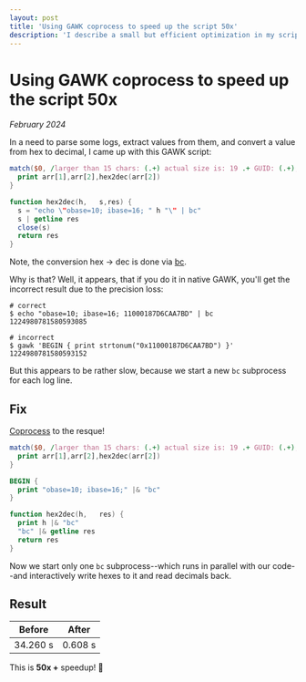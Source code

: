 ```yaml
---
layout: post
title: 'Using GAWK coprocess to speed up the script 50x'
description: 'I describe a small but efficient optimization in my script'
---
```


# Using GAWK coprocess to speed up the script 50x

_February 2024_

In a need to parse some logs, extract values from them, and convert a value from hex to decimal, I came up with this GAWK script:

```awk
match($0, /larger than 15 chars: (.+) actual size is: 19 .+ GUID: (.+),/, arr) {
  print arr[1],arr[2],hex2dec(arr[2])
}

function hex2dec(h,   s,res) {
  s = "echo \"obase=10; ibase=16; " h "\" | bc"
  s | getline res
  close(s)
  return res
}
```

Note, the conversion hex → dec is done via [bc](https://www.gnu.org/software/bc/manual/html_mono/bc.html). 

Why is that? Well, it appears, that if you do it in native GAWK, you'll get the incorrect result due to the precision loss:

```shell
# correct
$ echo "obase=10; ibase=16; 11000187D6CAA7BD" | bc
1224980781580593085

# incorrect
$ gawk 'BEGIN { print strtonum("0x11000187D6CAA7BD") }'
1224980781580593152
```

But this appears to be rather slow, because we start a new `bc` subprocess for each log line.
   
## Fix

[Coprocess](https://www.gnu.org/software/gawk/manual/html_node/Getline_002fCoprocess.html) to the resque!

```awk
match($0, /larger than 15 chars: (.+) actual size is: 19 .+ GUID: (.+),/, arr) {
  print arr[1],arr[2],hex2dec(arr[2])
}

BEGIN {
  print "obase=10; ibase=16;" |& "bc"
}

function hex2dec(h,   res) {
  print h |& "bc"
  "bc" |& getline res
  return res
}
```

Now we start only one `bc` subprocess--which runs in parallel with our code--and interactively write hexes to it and read decimals back. 

## Result

| Before   | After   |
|----------|---------|
| 34.260 s | 0.608 s |

This is **50x +** speedup! 🥳


